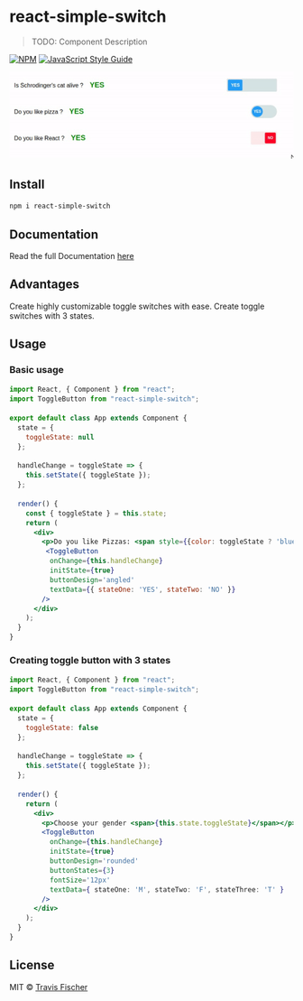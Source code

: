 # react-simple-switch

> TODO: Component Description

[![NPM](https://img.shields.io/npm/v/react-simple-switch.svg)](https://www.npmjs.com/package/react-simple-switch) [![JavaScript Style Guide](https://img.shields.io/badge/code_style-standard-brightgreen.svg)](https://standardjs.com)

<img src="./toggler-demo.gif" />

## Install

```bash
npm i react-simple-switch
```

## Documentation

Read the full Documentation [here](https://react-simple-switch-demo.netlify.com)

## Advantages

Create highly customizable toggle switches with ease. Create toggle switches with 3 states.

## Usage

### Basic usage

```jsx
import React, { Component } from "react";
import ToggleButton from "react-simple-switch";

export default class App extends Component {
  state = {
    toggleState: null
  };

  handleChange = toggleState => {
    this.setState({ toggleState });
  };

  render() {
    const { toggleState } = this.state;
    return (
      <div>
        <p>Do you like Pizzas: <span style={{color: toggleState ? 'blue' : 'red'}}>{toggleState ? 'YES' : 'NO'}</span></p>
         <ToggleButton
          onChange={this.handleChange}
          initState={true}
          buttonDesign='angled'
          textData={{ stateOne: 'YES', stateTwo: 'NO' }}
        />
      </div>
    );
  }
}
```

### Creating toggle button with 3 states

```jsx
import React, { Component } from "react";
import ToggleButton from "react-simple-switch";

export default class App extends Component {
  state = {
    toggleState: false
  };

  handleChange = toggleState => {
    this.setState({ toggleState });
  };

  render() {
    return (
      <div>
        <p>Choose your gender <span>{this.state.toggleState}</span></p>
        <ToggleButton
          onChange={this.handleChange}
          initState={true}
          buttonDesign='rounded'
          buttonStates={3}
          fontSize='12px'
          textData={ stateOne: 'M', stateTwo: 'F', stateThree: 'T' }
        />
      </div>
    );
  }
}
```

## License

MIT © [Travis Fischer](https://github.com/transitive-bullshit)
